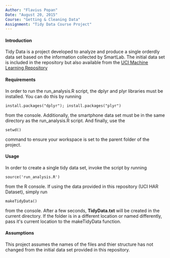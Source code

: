 ```yaml
---
Author: "Flavius Popan"
Date: "August 20, 2015"
Course: "Getting & Cleaning Data"
Assignment: "Tidy Data Course Project"
---
```


#### Introduction
Tidy Data is a project developed to analyze and produce a single orderdly data
set based on the information collected by SmartLab. The initial data set is
included in the repository but also available from the [UCI Machine Learning
Repository](https://archive.ics.uci.edu/ml/datasets/Human+Activity+Recognition+Using+Smartphones)

#### Requirements
In order to run the run_analysis.R script, the dplyr and plyr libraries must be 
installed. You can do this by running

```{r}
install.packages("dplyr"); install.packages("plyr")
```

from the console. Additionally, the smartphone data set must be in the same
directory as the run_analysis.R script. And finally, use the 

```{r}
setwd()
```

command to ensure your workspace is set to the parent folder of the project.

#### Usage
In order to create a single tidy data set, invoke the script by running

```{r}
source('run_analysis.R')
```

from the R console. If using the data provided in this repository (UCI HAR Dataset),
simply run 

```{r}
makeTidyData()
```

from the console. After a few seconds, **TidyData.txt** will be created in the
current directory. If the folder is in a different location or named differently,
pass it's current location to the makeTidyData function.

#### Assumptions
This project assumes the names of the files and thier structure has not changed
from the initial data set provided in this repository.